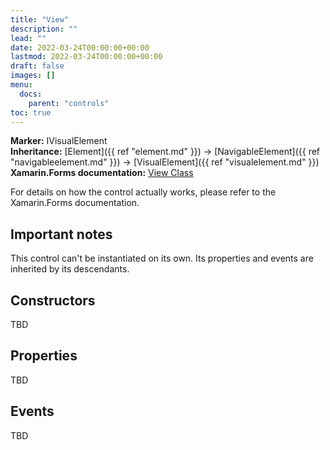 ```yaml
---
title: "View"
description: ""
lead: ""
date: 2022-03-24T00:00:00+00:00
lastmod: 2022-03-24T00:00:00+00:00
draft: false
images: []
menu:
  docs:
    parent: "controls"
toc: true
---
```


**Marker:** IVisualElement  
**Inheritance:** [Element]({{ ref "element.md" }}) -> [NavigableElement]({{ ref "navigableelement.md" }}) -> [VisualElement]({{ ref "visualelement.md" }})  
**Xamarin.Forms documentation:** [View Class](https://docs.microsoft.com/en-us/dotnet/api/xamarin.forms.view)

For details on how the control actually works, please refer to the Xamarin.Forms documentation.

## Important notes

This control can't be instantiated on its own. Its properties and events are inherited by its descendants.

## Constructors

TBD

## Properties

TBD

## Events

TBD

